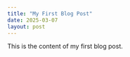 ```yaml
---
title: "My First Blog Post"
date: 2025-03-07
layout: post
---
```


This is the content of my first blog post.

